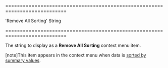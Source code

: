 <!--**
/*-------------------------------------------
    Auto-generated file. Do not modify.
-------------------------------------------

**-->
===========================================================================
<!--default-->'Remove All Sorting'<!--/default-->
<!--type-->String<!--/type-->
===========================================================================

<!--shortDescription-->
The string to display as a **Remove All Sorting** context menu item.
<!--/shortDescription-->

<!--fullDescription-->
[note]This item appears in the context menu when data is [sorted by summary values](/Documentation/ApiReference/UI_Widgets/dxPivotGrid/Configuration/#allowSortingBySummary).
<!--/fullDescription-->